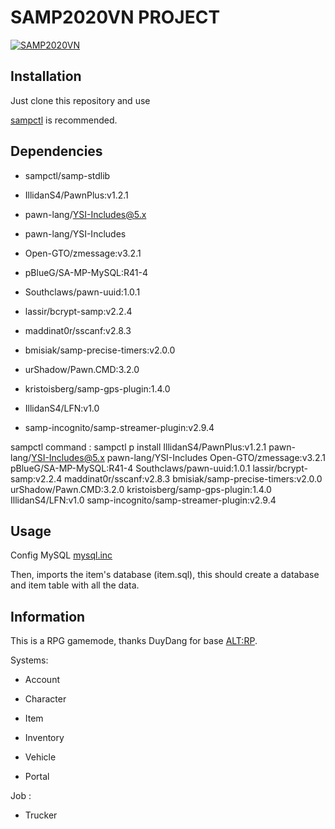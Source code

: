 # SAMP2020VN PROJECT

[![SAMP2020VN](https://img.shields.io/badge/BUILD-SAMP2020VN-red?style=for-the-badge&logo=appveyor)](https://github.com/z0nzjn123/SAMP2020VN)

<!--
Short description of your library, why it's useful, some examples, pictures or
videos. Link to your forum release thread too.

Remember: You can use "forumfmt" to convert this readme to forum BBCode!

What the sections below should be used for:

`## Installation`: Leave this section un-edited unless you have some specific
additional installation procedure.

`## Testing`: Whether your library is tested with a simple `main()` and `print`,
unit-tested, or demonstrated via prompting the player to connect, you should
include some basic information for users to try out your code in some way.

And finally, maintaining your version number`:

* Follow [Semantic Versioning](https://semver.org/)
* When you release a new version, update `VERSION` and `git tag` it
* Versioning is important for sampctl to use the version control features

Happy Pawning!
-->

## Installation

Just clone this repository and use

[sampctl](https://github.com/Southclaws/sampctl) is recommended.

## Dependencies

- sampctl/samp-stdlib

- IllidanS4/PawnPlus:v1.2.1

- pawn-lang/YSI-Includes@5.x

- pawn-lang/YSI-Includes

- Open-GTO/zmessage:v3.2.1

- pBlueG/SA-MP-MySQL:R41-4

- Southclaws/pawn-uuid:1.0.1

- lassir/bcrypt-samp:v2.2.4

- maddinat0r/sscanf:v2.8.3

- bmisiak/samp-precise-timers:v2.0.0

- urShadow/Pawn.CMD:3.2.0

- kristoisberg/samp-gps-plugin:1.4.0

- IllidanS4/LFN:v1.0

- samp-incognito/samp-streamer-plugin:v2.9.4


sampctl command : sampctl p install IllidanS4/PawnPlus:v1.2.1 pawn-lang/YSI-Includes@5.x pawn-lang/YSI-Includes Open-GTO/zmessage:v3.2.1 pBlueG/SA-MP-MySQL:R41-4 Southclaws/pawn-uuid:1.0.1 lassir/bcrypt-samp:v2.2.4 maddinat0r/sscanf:v2.8.3 bmisiak/samp-precise-timers:v2.0.0 urShadow/Pawn.CMD:3.2.0 kristoisberg/samp-gps-plugin:1.4.0 IllidanS4/LFN:v1.0 samp-incognito/samp-streamer-plugin:v2.9.4

## Usage

Config MySQL [mysql.inc](https://github.com/z0nzjn123/SAMP2020VN/blob/master/modules/mysql/mysql.inc)

Then, imports the item's database (item.sql), this should create a database and item table with all the data.

## Information

This is a RPG gamemode, thanks DuyDang for base [ALT:RP](https://github.com/duydang2311/alt-rp).

Systems:

- Account

- Character

- Item

- Inventory

- Vehicle

- Portal

Job :

- Trucker